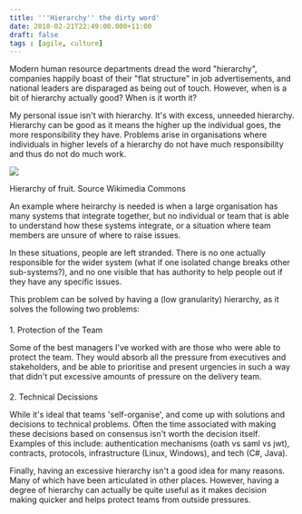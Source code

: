 ```yaml
---
title: '''Hierarchy'' the dirty word'
date: 2018-02-21T22:49:00.000+11:00
draft: false
tags : [agile, culture]
---
```


Modern human resource departments dread the word "hierarchy", companies happily boast of their "flat structure" in job advertisements, and national leaders are disparaged as being out of touch. However, when is a bit of hierarchy actually good? When is it worth it?  
  
My personal issue isn't with hierarchy. It's with excess, unneeded hierarchy. Hierarchy can be good as it means the higher up the individual goes, the more responsibility they have. Problems arise in organisations where individuals in higher levels of a hierarchy do not have much responsibility and thus do not do much work.  
  

[![](https://3.bp.blogspot.com/-g3rvhij0twM/Wo1cJgZSfTI/AAAAAAAAQrU/WmqAZ-zGNlkLcB6n7WcTNA4EX6TKlekbgCLcBGAs/s320/3_Level_Hierarchy_of_Categories%255B1%255D.jpg)](https://3.bp.blogspot.com/-g3rvhij0twM/Wo1cJgZSfTI/AAAAAAAAQrU/WmqAZ-zGNlkLcB6n7WcTNA4EX6TKlekbgCLcBGAs/s1600/3_Level_Hierarchy_of_Categories%255B1%255D.jpg)

Hierarchy of fruit. Source Wikimedia Commons

  
  
  
An example where heirarchy is needed is when a large organisation has many systems that integrate together, but no individual or team that is able to understand how these systems integrate, or a situation where team members are unsure of where to raise issues.  
  
In these situations, people are left stranded. There is no one actually responsible for the wider system (what if one isolated change breaks other sub-systems?), and no one visible that has authority to help people out if they have any specific issues.  
  
This problem can be solved by having a (low granularity) hierarchy, as it solves the following two problems:  

####   
1\. Protection of the Team

Some of the best managers I've worked with are those who were able to protect the team. They would absorb all the pressure from executives and stakeholders, and be able to prioritise and present urgencies in such a way that didn't put excessive amounts of pressure on the delivery team.  

####   
2\. Technical Decissions

While it's ideal that teams 'self-organise', and come up with solutions and decisions to technical problems. Often the time associated with making these decisions based on consensus isn't worth the decision itself. Examples of this include: authentication mechanisms (oath vs saml vs jwt), contracts, protocols, infrastructure (Linux, Windows), and tech (C#, Java).  
  
Finally, having an excessive hierarchy isn't a good idea for many reasons. Many of which have been articulated in other places. However, having a degree of hierarchy can actually be quite useful as it makes decision making quicker and helps protect teams from outside pressures.